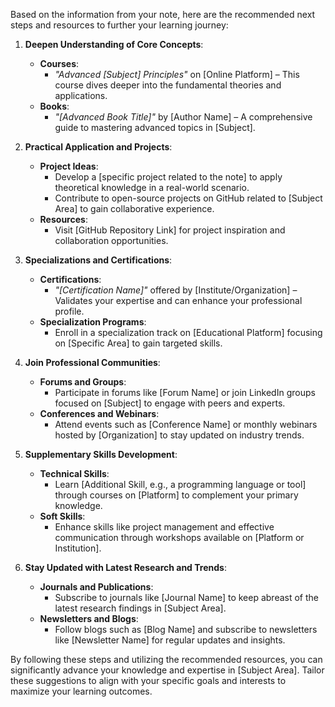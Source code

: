 Based on the information from your note, here are the recommended next steps and resources to further your learning journey:

1. **Deepen Understanding of Core Concepts**:
   - **Courses**:
     - *"Advanced [Subject] Principles"* on [Online Platform] – This course dives deeper into the fundamental theories and applications.
   - **Books**:
     - *"[Advanced Book Title]"* by [Author Name] – A comprehensive guide to mastering advanced topics in [Subject].

2. **Practical Application and Projects**:
   - **Project Ideas**:
     - Develop a [specific project related to the note] to apply theoretical knowledge in a real-world scenario.
     - Contribute to open-source projects on GitHub related to [Subject Area] to gain collaborative experience.
   - **Resources**:
     - Visit [GitHub Repository Link] for project inspiration and collaboration opportunities.

3. **Specializations and Certifications**:
   - **Certifications**:
     - *"[Certification Name]"* offered by [Institute/Organization] – Validates your expertise and can enhance your professional profile.
   - **Specialization Programs**:
     - Enroll in a specialization track on [Educational Platform] focusing on [Specific Area] to gain targeted skills.

4. **Join Professional Communities**:
   - **Forums and Groups**:
     - Participate in forums like [Forum Name] or join LinkedIn groups focused on [Subject] to engage with peers and experts.
   - **Conferences and Webinars**:
     - Attend events such as [Conference Name] or monthly webinars hosted by [Organization] to stay updated on industry trends.

5. **Supplementary Skills Development**:
   - **Technical Skills**:
     - Learn [Additional Skill, e.g., a programming language or tool] through courses on [Platform] to complement your primary knowledge.
   - **Soft Skills**:
     - Enhance skills like project management and effective communication through workshops available on [Platform or Institution].

6. **Stay Updated with Latest Research and Trends**:
   - **Journals and Publications**:
     - Subscribe to journals like [Journal Name] to keep abreast of the latest research findings in [Subject Area].
   - **Newsletters and Blogs**:
     - Follow blogs such as [Blog Name] and subscribe to newsletters like [Newsletter Name] for regular updates and insights.

By following these steps and utilizing the recommended resources, you can significantly advance your knowledge and expertise in [Subject Area]. Tailor these suggestions to align with your specific goals and interests to maximize your learning outcomes.
